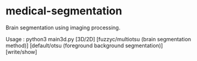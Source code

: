 # medical-segmentation
Brain segmentation using imaging processing.


Usage : python3 main3d.py [3D/2D] [fuzzyc/multiotsu (brain segmentation method)] [default/otsu (foreground background segmentation)] [write/show]
